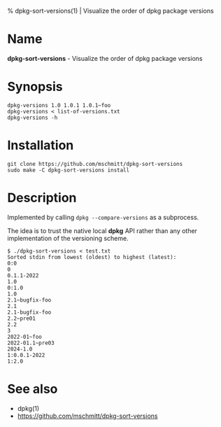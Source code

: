 % dpkg-sort-versions(1) | Visualize the order of dpkg package versions

# Name

**dpkg-sort-versions** - Visualize the order of dpkg package versions

# Synopsis

```
dpkg-versions 1.0 1.0.1 1.0.1~foo
dpkg-versions < list-of-versions.txt
dpkg-versions -h
```

# Installation

```
git clone https://github.com/mschmitt/dpkg-sort-versions
sudo make -C dpkg-sort-versions install
```

# Description

Implemented by calling `dpkg --compare-versions` as a subprocess.

The idea is to trust the native local **dpkg** API rather than any other implementation of the versioning scheme.

```
$ ./dpkg-sort-versions < test.txt
Sorted stdin from lowest (oldest) to highest (latest):
0:0
0
0.1.1-2022
1.0
0:1.0
1.0
2.1~bugfix-foo
2.1
2.1-bugfix-foo
2.2~pre01
2.2
3
2022-01~foo
2022-01.1~pre03
2024-1.0
1:0.0.1-2022
1:2.0
```

# See also

* dpkg(1)
* https://github.com/mschmitt/dpkg-sort-versions
